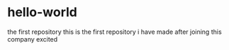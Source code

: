 # hello-world
the first repository
this is the first repository i have made after joining this company
excited 
